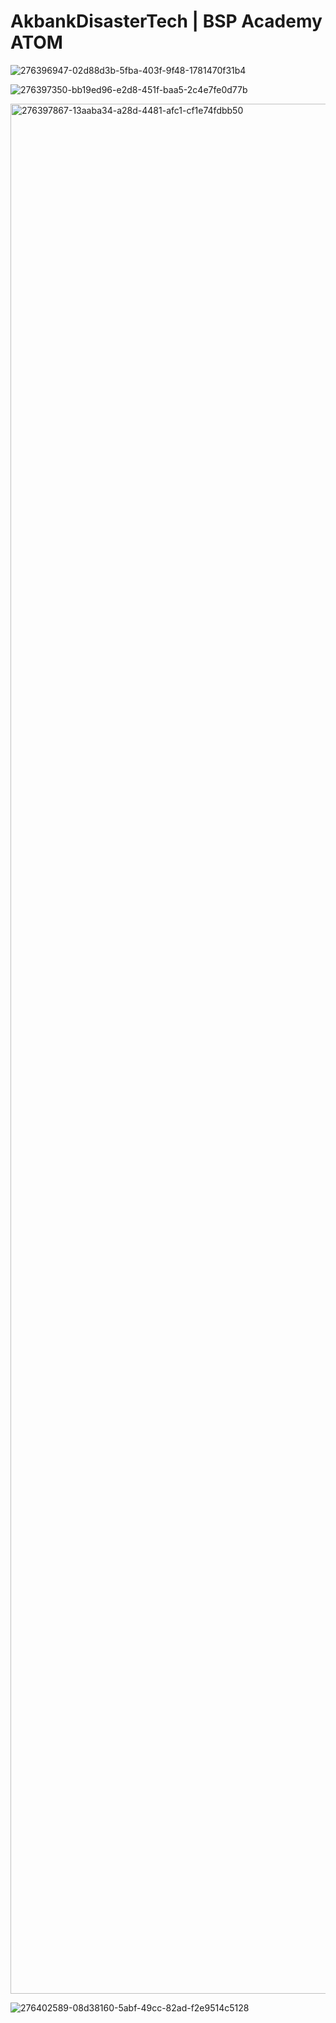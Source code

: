 # AkbankDisasterTech | BSP Academy ATOM

![276396947-02d88d3b-5fba-403f-9f48-1781470f31b4](https://github.com/sekiilkay/AkbankDisasterTech-atom/assets/103059048/563173bf-362b-4d17-bc41-985b14dcfbd9)

![276397350-bb19ed96-e2d8-451f-baa5-2c4e7fe0d77b](https://github.com/sekiilkay/ATOM/assets/103059048/683074cb-2446-4cb3-a57d-9812d2d64112)


<img width="3024" alt="276397867-13aaba34-a28d-4481-afc1-cf1e74fdbb50" src="https://github.com/sekiilkay/AkbankDisasterTech-atom/assets/103059048/bcb794f6-362d-41ff-a00a-dfb6b4ebe5ba">

![276402589-08d38160-5abf-49cc-82ad-f2e9514c5128](https://github.com/sekiilkay/AkbankDisasterTech-atom/assets/103059048/9b696a3a-5c33-4f7f-88a6-92a4b1209689)
